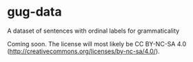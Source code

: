 gug-data
========

A dataset of sentences with ordinal labels for grammaticality


Coming soon.  The license will most likely be CC BY-NC-SA 4.0 (http://creativecommons.org/licenses/by-nc-sa/4.0/).
